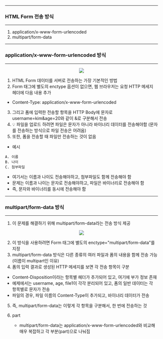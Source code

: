 -----
### HTML Form 전송 방식
-----
1. application/x-www-form-urlencoded
2. multipart/form-data

-----
### application/x-www-form-urlencoded 방식
-----
<div align="center">
<img src="https://github.com/user-attachments/assets/f07bad9d-a98e-44e0-8a19-2e118be45bd8">
</div>

1. HTML Form 데이터를 서버로 전송하는 가장 기본적인 방법
2. Form 태그에 별도의 enctype 옵션이 없으면, 웹 브라우저는 요청 HTTP 메세지 헤더에 다음 내용 추가
  -  Content-Type: application/x-www-form-urlencoded
3. 그리고 폼에 입력한 전송할 항목을 HTTP Body에 문자로 username=kim&age=20와 같이 &로 구분해서 전송
4. 💡 파일을 업로드 하려면 파일은 문자가 아니라 바이너리 데이터를 전송해야함 (문자를 전송하는 방식으로 파일 전송은 어려움)
5. 또한, 폼을 전송할 때 파일만 전송하는 것이 없음
  - 예시
```
A. 이름
B. 나이
C. 첨부파일
```
  - 여기서는 이름과 나이도 전송해야하고, 첨부파일도 함께 전송해야 함
  - 문제는 이름과 나이는 문자로 전송해야하고, 파일은 바이너리로 전송해야 함
  - 즉, 문자와 바이너리를 동시에 전송해야 함

-----
### multipart/form-data 방식
-----
1. 이 문제를 해결하기 위해 multipart/form-data라는 전송 방식 제공
<div align="center">
<img src="https://github.com/user-attachments/assets/48a85f35-2775-4063-b5f8-5194f346331b">
</div>

2. 이 방식을 사용하려면 Form 태그에 별도의 enctype="multipart/form-data"를 지정
3. multipart/form-data 방식은 다른 종류의 여러 파일과 폼의 내용을 함께 전송 가능 (이름이 multipart인 이유)
4. 폼의 입력 결과로 생성된 HTTP 메세지를 보면 각 전송 항목이 구분
  - Content-Disposition이라는 항목별 헤더가 추가되어 있고, 여기에 부가 정보 존재
  - 예제에서는 username, age, file1이 각각 분리되어 있고, 폼의 일반 데이터는 각 항목별로 문자가 전송
  - 파일의 경우, 파일 이름의 Content-Type이 추가되고, 바이너리 데이터가 전송
5. 즉, multipart/form-data는 이렇게 각 항목을 구분해서, 한 번에 전송하는 것

6. part
   - multipart/form-data는 application/x-www-form-urlencoded와 비교해 매우 복잡하고 각 부분(part)으로 나눠짐
